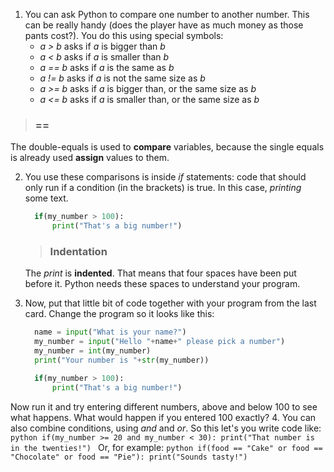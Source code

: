 1. You can ask Python to compare one number to another number. This can be really handy (does the player have as much money as those pants cost?). You do this using special symbols:
     * *a > b* asks if *a* is bigger than *b*
     * *a < b* asks if *a* is smaller than *b*
     * *a == b* asks if *a* is the same as *b*
     * *a != b* asks if *a* is not the same size as *b*
     * *a >= b* asks if *a* is bigger than, or the same size as *b*
     * *a <= b* asks if *a* is smaller than, or the same size as *b*  

 > ### ==
The double-equals is used to **compare** variables, because the single equals is already used **assign** values to them.

2. You use these comparisons is inside *if* statements: code that should only run if a condition (in the brackets) is true. In this case, *printing* some text.
    ```python
      if(my_number > 100):
          print("That's a big number!")
    ```
    > ### Indentation
    The *print* is **indented**. That means that four spaces have been put before it. Python needs these spaces to understand your program.

3. Now, put that little bit of code together with your program from the last card. Change the program so it looks like this:
    ```python
      name = input("What is your name?")
      my_number = input("Hello "+name+" please pick a number")
      my_number = int(my_number)
      print("Your number is "+str(my_number))

      if(my_number > 100):
          print("That's a big number!")
    ```
Now run it and try entering different numbers, above and below 100 to see what happens. What would happen if you entered 100 exactly?
4. You can also combine conditions, using *and* and *or*. So this let's you write code like:
    ```python
      if(my_number >= 20 and my_number < 30):
          print("That number is in the twenties!")
    ```
    Or, for example:
    ```python
      if(food == "Cake" or food == "Chocolate" or food == "Pie"):
          print("Sounds tasty!")
    ```
